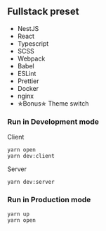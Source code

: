 ## Fullstack preset

* NestJS
* React
* Typescript
* SCSS
* Webpack
* Babel
* ESLint
* Prettier
* Docker
* nginx
* ✯Bonus✯ Theme switch

### Run in Development mode
Client
```shell
yarn open
yarn dev:client
```
Server
```shell
yarn dev:server
```

### Run in Production mode
```shell
yarn up
yarn open
```
